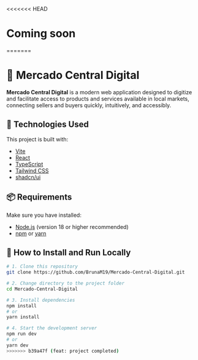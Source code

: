<<<<<<< HEAD
# Coming soon
=======
# 🛒 Mercado Central Digital

**Mercado Central Digital** is a modern web application designed to digitize and facilitate access to products and services available in local markets, connecting sellers and buyers quickly, intuitively, and accessibly.

## 🚀 Technologies Used

This project is built with:

- [Vite](https://vitejs.dev/)
- [React](https://react.dev/)
- [TypeScript](https://www.typescriptlang.org/)
- [Tailwind CSS](https://tailwindcss.com/)
- [shadcn/ui](https://ui.shadcn.com/)

## 📦 Requirements

Make sure you have installed:

- [Node.js](https://nodejs.org/) (version 18 or higher recommended)
- [npm](https://www.npmjs.com/) or [yarn](https://yarnpkg.com/)

## 🔧 How to Install and Run Locally

```bash
# 1. Clone this repository
git clone https://github.com/BrunaM19/Mercado-Central-Digital.git

# 2. Change directory to the project folder
cd Mercado-Central-Digital

# 3. Install dependencies
npm install
# or
yarn install

# 4. Start the development server
npm run dev
# or
yarn dev
>>>>>>> b39a47f (feat: project completed)
